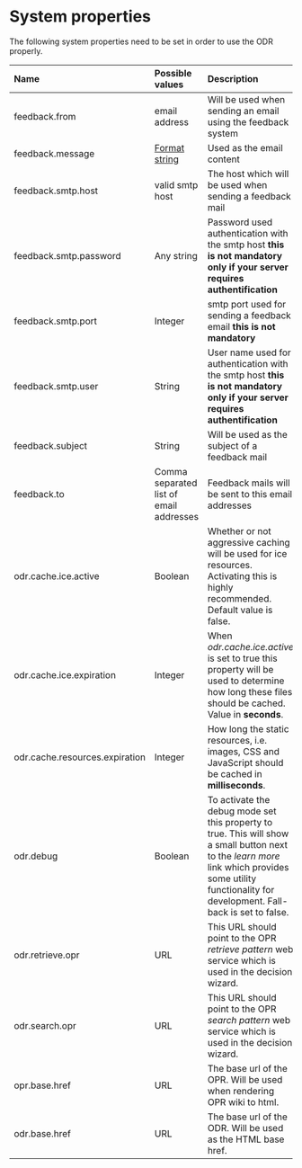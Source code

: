 # System properties #

The following system properties need to be set in order to use the ODR properly.

| **Name** | **Possible values** | **Description** | **Example** |
|:---------|:--------------------|:----------------|:------------|
| feedback.from | email address | Will be used when sending an email using the feedback system | info@decisionrepository.com |
| feedback.message | [Format string](http://download.oracle.com/javase/6/docs/api/java/util/Formatter.html#syntax) |  Used as the email content | From: %s \n\nUrl: %s \n\nMessage: %s \n\nPage: %s |
| feedback.smtp.host | valid smtp host | The host which will be used when sending a feedback mail | smtp.1und1.de |
| feedback.smtp.password | Any string  | Password used authentication with the smtp host **this is not mandatory only if your server requires authentification** | 12345  |
| feedback.smtp.port | Integer | smtp port used for sending a feedback email **this is not mandatory** | 25  |
| feedback.smtp.user | String | User name used for authentication with the smtp host **this is not mandatory only if your server requires authentification** | odruser  |
| feedback.subject | String | Will be used as the subject of a feedback mail | `[ODR]` Feedback |
| feedback.to | Comma separated list of email addresses | Feedback mails will be sent to this email addresses | user1@example.com,user2@example.com |
| odr.cache.ice.active | Boolean | Whether or not aggressive caching will be used for ice resources. Activating this is highly recommended. Default value is false. | true |
| odr.cache.ice.expiration | Integer | When _odr.cache.ice.active_ is set to true this property will be used to determine how long these files should be cached. Value in **seconds**. | 86400 |
| odr.cache.resources.expiration | Integer | How long the static resources, i.e. images, CSS and JavaScript should be cached in **milliseconds**. | 86400000 |
| odr.debug | Boolean | To activate the debug mode set this property to true. This will show a small button next to the _learn more_ link which provides some utility functionality for development. Fall-back is set to false. | false |
| odr.retrieve.opr | URL | This URL should point to the OPR _retrieve pattern_ web service which is used in the decision wizard. | http://patternrepository.com/web-services/resources/pattern/ |
| odr.search.opr | URL | This URL should point to the OPR _search pattern_ web service which is used in the decision wizard. | http://patternrepository.com/web-services/resources/search?q= |
| opr.base.href | URL | The base url of the OPR. Will be used when rendering OPR wiki to html. | http://patternrepository.com |
| odr.base.href | URL | The base url of the ODR. Will be used as the HTML base href. | http://decisionrepository.com |